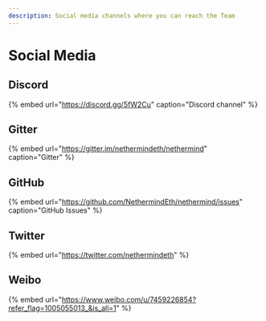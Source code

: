 ```yaml
---
description: Social media channels where you can reach the Team
---
```


# Social Media

## Discord

{% embed url="https://discord.gg/5fW2Cu" caption="Discord channel" %}

## Gitter

{% embed url="https://gitter.im/nethermindeth/nethermind" caption="Gitter" %}

## GitHub

{% embed url="https://github.com/NethermindEth/nethermind/issues" caption="GitHub Issues" %}

## Twitter

{% embed url="https://twitter.com/nethermindeth" %}


## Weibo

{% embed url="https://www.weibo.com/u/7459226854?refer_flag=1005055013_&is_all=1" %}

